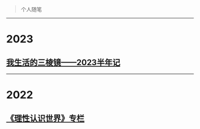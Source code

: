 > 个人随笔

---

# 2023
## [我生活的三棱镜——2023半年记](blogs/2023-semi-summary.md)

---

# 2022
## [《理性认识世界》专栏](blogs/columns/main.md)